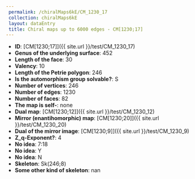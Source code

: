 ```yaml
--- 
 permalink: /chiralMaps6kE/CM_1230_17 
 collection: chiralMaps6kE
 layout: dataEntry
 title: Chiral maps up to 6000 edges - CM[1230;17]
---
```


- **ID**: [CM[1230;17]]({{ site.url }}/test/CM_1230_17)
- **Genus of the underlying surface**: 452
- **Length of the face**: 30
- **Valency**: 10
- **Length of the Petrie polygon**: 246
- **Is the automorphism group solvable?**: S
- **Number of vertices**: 246
- **Number of edges**: 1230
- **Number of faces**: 82
- **The map is self-**: none
- **Dual map**: [CM[1230;12]]({{ site.url }}/test/CM_1230_12)
- **Mirror (enantihomorphic) map**: [CM[1230;20]]({{ site.url }}/test/CM_1230_20)
- **Dual of the mirror image**: [CM[1230;9]]({{ site.url }}/test/CM_1230_9)
- **Z_q-Exponent?**: 4
- **No idea**:  7:18
- **No idea**: Y
- **No idea**: N
- **Skeleton**: Sk(246;8)
- **Some other kind of skeleton**: nan
